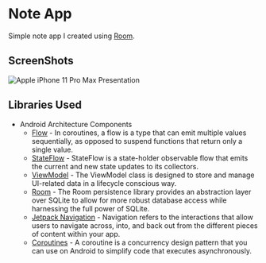 # Note App

Simple note app I created using <a href="https://developer.android.com/training/data-storage/room" target="_blank">Room</a>.
## ScreenShots

![Apple iPhone 11 Pro Max Presentation](https://user-images.githubusercontent.com/75806927/155423400-1d9fdc34-319b-4c3c-9394-cd61e2bfb6f5.png)
  
## Libraries Used

- Android Architecture Components 
    - <a href="https://developer.android.com/kotlin/flow" target="_blank">Flow</a> - In coroutines, a flow is a type that can emit multiple values sequentially, as opposed to suspend functions that return only a single value.
    - <a href="https://developer.android.com/kotlin/flow/stateflow-and-sharedflow" target="_blank">StateFlow</a> - StateFlow is a state-holder observable flow that emits the current and new state updates to its collectors.
    - <a href="https://developer.android.com/topic/libraries/architecture/viewmodel" target="_blank">ViewModel</a> - The ViewModel class is designed to store and manage UI-related data in a lifecycle conscious way.
    - <a href="https://developer.android.com/training/data-storage/room" target="_blank">Room</a> - The Room persistence library provides an abstraction layer over SQLite to allow for more robust database access while harnessing the full power of SQLite.
    - <a href="https://developer.android.com/guide/navigation">Jetpack Navigation</a> - Navigation refers to the interactions that allow users to navigate across, into, and back out from the different pieces of content within your app.
    - <a href="https://kotlinlang.org/docs/coroutines-overview.html">Coroutines</a> - A coroutine is a concurrency design pattern that you can use on Android to simplify code that executes asynchronously.